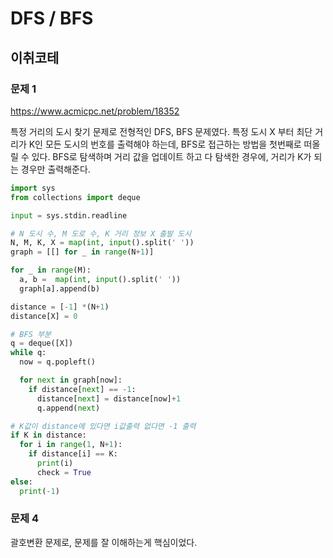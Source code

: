 # DFS / BFS

## 이취코테
### 문제 1
https://www.acmicpc.net/problem/18352

특정 거리의 도시 찾기 문제로 전형적인 DFS, BFS 문제였다. 
특정 도시 X 부터 최단 거리가 K인 모든 도시의 번호를 출력해야 하는데, BFS로 접근하는 방법을 첫번째로 떠올릴 수 있다.
BFS로 탐색하며 거리 값을 업데이트 하고 다 탐색한 경우에, 거리가 K가 되는 경우만 출력해준다. 

```py
import sys
from collections import deque

input = sys.stdin.readline

# N 도시 수, M 도로 수, K 거리 정보 X 출발 도시
N, M, K, X = map(int, input().split(' '))
graph = [[] for _ in range(N+1)]

for _ in range(M):
  a, b =  map(int, input().split(' '))  
  graph[a].append(b)

distance = [-1] *(N+1)
distance[X] = 0

# BFS 부분
q = deque([X])
while q:
  now = q.popleft()

  for next in graph[now]:
    if distance[next] == -1:
      distance[next] = distance[now]+1
      q.append(next)

# K값이 distance에 있다면 i값출력 없다면 -1 출력
if K in distance:
  for i in range(1, N+1):
    if distance[i] == K:
      print(i)
      check = True
else:
  print(-1)
```

### 문제 4
괄호변환 문제로, 문제를 잘 이해하는게 핵심이었다.


